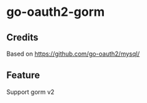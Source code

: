 # go-oauth2-gorm


## Credits
Based on https://github.com/go-oauth2/mysql/

## Feature
Support gorm v2
